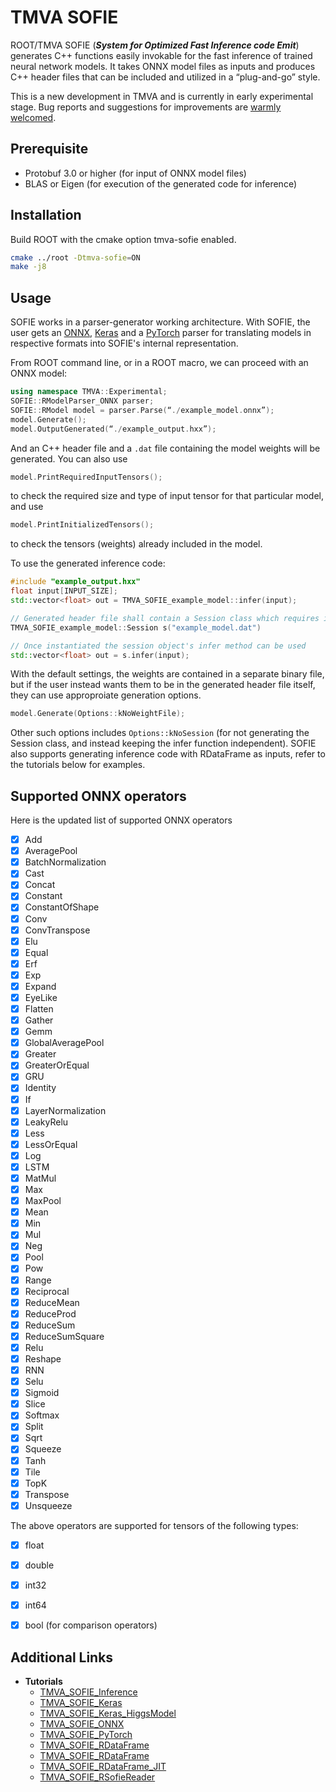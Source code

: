 
# TMVA SOFIE

ROOT/TMVA SOFIE (___System for Optimized Fast Inference code Emit___) generates C++ functions easily invokable for the fast inference of trained neural network models. It takes ONNX model files as inputs and produces C++ header files that can be included and utilized in a “plug-and-go” style.

This is a new development in TMVA and is currently in early experimental stage. Bug reports and suggestions for improvements are [warmly welcomed](mailto:Lorenzo.Moneta@cern.ch).


## Prerequisite
- Protobuf 3.0 or higher (for input of ONNX model files)
- BLAS or Eigen (for execution of the generated code for inference)

## Installation

Build ROOT with the cmake option tmva-sofie enabled.

```bash
cmake ../root -Dtmva-sofie=ON
make -j8
```

## Usage
SOFIE works in a parser-generator working architecture. With SOFIE, the user gets an [ONNX](https://github.com/root-project/root/tree/master/tmva/sofie_parsers), [Keras](https://github.com/root-project/root/blob/master/tmva/pymva/src/RModelParser_Keras.cxx) and a [PyTorch](https://github.com/root-project/root/blob/master/tmva/pymva/src/RModelParser_PyTorch.cxx) parser for translating models in respective formats into SOFIE's internal representation.

From ROOT command line, or in a ROOT macro, we can proceed with an ONNX model:

```c++
using namespace TMVA::Experimental;
SOFIE::RModelParser_ONNX parser;
SOFIE::RModel model = parser.Parse(“./example_model.onnx”);
model.Generate();
model.OutputGenerated(“./example_output.hxx”);
```

And an C++ header file and a `.dat` file containing the model weights will be generated. You can also use

```c++
model.PrintRequiredInputTensors();
```

to check the required size and type of input tensor for that particular model, and use

```c++
model.PrintInitializedTensors();
```

to check the tensors (weights) already included in the model.

To use the generated inference code:

```c++
#include "example_output.hxx"
float input[INPUT_SIZE];
std::vector<float> out = TMVA_SOFIE_example_model::infer(input);

// Generated header file shall contain a Session class which requires initialization to load the corresponding weights.
TMVA_SOFIE_example_model::Session s("example_model.dat")

// Once instantiated the session object's infer method can be used
std::vector<float> out = s.infer(input);
```

With the default settings, the weights are contained in a separate binary file, but if the user instead wants them to be in the generated header file itself, they can use approproiate generation options.

```c++
model.Generate(Options::kNoWeightFile);
```

Other such options includes `Options::kNoSession` (for not generating the Session class, and instead keeping the infer function independent).
SOFIE also supports generating inference code with RDataFrame as inputs, refer to the tutorials below for examples.

## Supported ONNX operators

Here is the updated list of supported ONNX operators

- [x] Add
- [x] AveragePool
- [x] BatchNormalization
- [x] Cast
- [x] Concat
- [x] Constant
- [x] ConstantOfShape
- [x] Conv
- [x] ConvTranspose
- [x] Elu
- [x] Equal
- [x] Erf
- [x] Exp
- [x] Expand
- [x] EyeLike
- [x] Flatten
- [x] Gather
- [x] Gemm
- [x] GlobalAveragePool
- [x] Greater
- [x] GreaterOrEqual
- [x] GRU
- [x] Identity
- [x] If
- [x] LayerNormalization
- [x] LeakyRelu
- [x] Less
- [x] LessOrEqual
- [x] Log
- [x] LSTM
- [x] MatMul
- [x] Max
- [x] MaxPool
- [x] Mean
- [x] Min
- [x] Mul
- [x] Neg
- [x] Pool
- [x] Pow
- [x] Range
- [x] Reciprocal
- [x] ReduceMean
- [x] ReduceProd
- [x] ReduceSum
- [x] ReduceSumSquare
- [x] Relu
- [x] Reshape
- [x] RNN
- [x] Selu
- [x] Sigmoid
- [x] Slice
- [x] Softmax
- [x] Split
- [x] Sqrt
- [x] Squeeze
- [x] Tanh
- [x] Tile
- [x] TopK
- [x] Transpose
- [x] Unsqueeze

The above operators are supported for tensors of the following types:

- [x] float
- [x] double
- [x] int32
- [x] int64
- [x] bool (for comparison operators)




## Additional Links

- **Tutorials**
    - [TMVA_SOFIE_Inference](https://github.com/root-project/root/blob/master/tutorials/tmva/TMVA_SOFIE_Inference.py)
    - [TMVA_SOFIE_Keras](https://github.com/root-project/root/blob/master/tutorials/tmva/TMVA_SOFIE_Keras.C)
    - [TMVA_SOFIE_Keras_HiggsModel](https://github.com/root-project/root/blob/master/tutorials/tmva/TMVA_SOFIE_Keras_HiggsModel.C)
    - [TMVA_SOFIE_ONNX](https://github.com/root-project/root/blob/master/tutorials/tmva/TMVA_SOFIE_ONNX.C)
    - [TMVA_SOFIE_PyTorch](https://github.com/root-project/root/blob/master/tutorials/tmva/TMVA_SOFIE_PyTorch.C)
    - [TMVA_SOFIE_RDataFrame](https://github.com/root-project/root/blob/master/tutorials/tmva/TMVA_SOFIE_RDataFrame.C)
    - [TMVA_SOFIE_RDataFrame](https://github.com/root-project/root/blob/master/tutorials/tmva/TMVA_SOFIE_RDataFrame.py)
    - [TMVA_SOFIE_RDataFrame_JIT](https://github.com/root-project/root/blob/master/tutorials/tmva/TMVA_SOFIE_RDataFrame_JIT.C)
    - [TMVA_SOFIE_RSofieReader](https://github.com/root-project/root/blob/master/tutorials/tmva/TMVA_SOFIE_RSofieReader.C)

